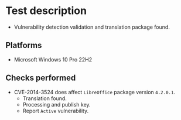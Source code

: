 # Test description

- Vulnerability detection validation and translation package found.

## Platforms

- Microsoft Windows 10 Pro 22H2

## Checks performed

- CVE-2014-3524 does affect `LibreOffice` package version `4.2.0.1`.
  - Translation found.
  - Processing and publish key.
  - Report `Active` vulnerability.
